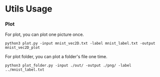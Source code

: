 # Utils Usage

### Plot
For plot, you can plot one picture once.
```
python3 plot.py -input mnist_vec2D.txt -label mnist_label.txt -output mnist_vec2D_plot
```

For plot folder, you can plot a folder's file one time.
```
python3 plot_folder.py -input ./out/ -output ./png/ -label ../mnist_label.txt
```